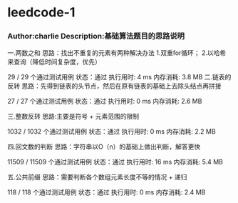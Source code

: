# leedcode-1
### Author:charlie  Description:基础算法题目的思路说明
一.两数之和
思路：找出不重复的元素有两种解决办法
1.双重for循环；
2.以哈希来查询（降低时间复杂度，优先）

29 / 29 个通过测试用例
状态：通过
执行用时: 4 ms
内存消耗: 3.8 MB
二.链表的反转
思路：先得到链表的头节点，然后在原有链表的基础上去除头结点再拼接

27 / 27 个通过测试用例
状态：通过
执行用时: 0 ms
内存消耗: 2.6 MB

三.整数反转
思路:主要是符号 + 元素范围的限制

1032 / 1032 个通过测试用例
状态：通过
执行用时: 0 ms
内存消耗: 2.2 MB

四.回文数的判断
思路：字符串以O（n）的基础上做出判断，解答更快

11509 / 11509 个通过测试用例
状态：通过
执行用时: 16 ms
内存消耗: 5.4 MB


五.公共前缀
思路：需要判断各个数组元素长度不等的情况 + 递归

118 / 118 个通过测试用例
状态：通过
执行用时: 0 ms
内存消耗: 2.4 MB

